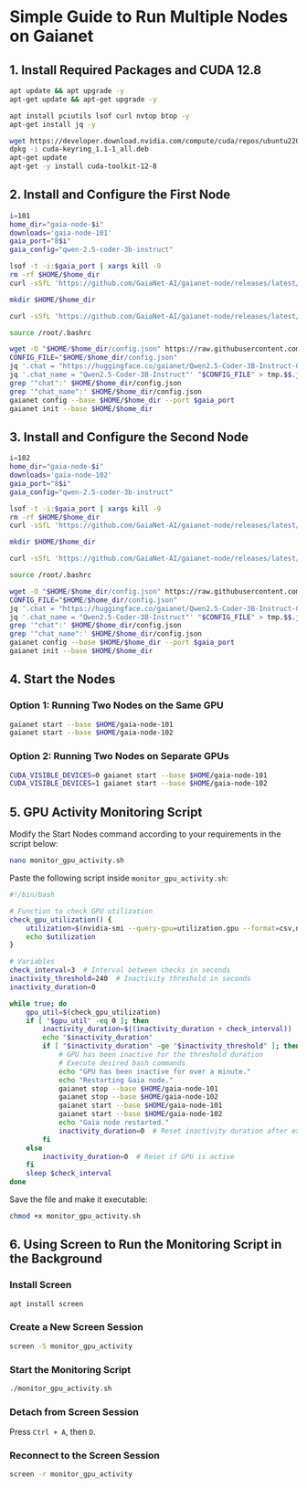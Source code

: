 # **Simple Guide to Run Multiple Nodes on Gaianet**

## **1. Install Required Packages and CUDA 12.8**

```bash
apt update && apt upgrade -y
apt-get update && apt-get upgrade -y

apt install pciutils lsof curl nvtop btop -y
apt-get install jq -y

wget https://developer.download.nvidia.com/compute/cuda/repos/ubuntu2204/x86_64/cuda-keyring_1.1-1_all.deb
dpkg -i cuda-keyring_1.1-1_all.deb
apt-get update
apt-get -y install cuda-toolkit-12-8
```

## **2. Install and Configure the First Node**

```bash
i=101
home_dir="gaia-node-$i"
downloads='gaia-node-101'
gaia_port="8$i"
gaia_config="qwen-2.5-coder-3b-instruct"

lsof -t -i:$gaia_port | xargs kill -9
rm -rf $HOME/$home_dir
curl -sSfL 'https://github.com/GaiaNet-AI/gaianet-node/releases/latest/download/uninstall.sh' | bash

mkdir $HOME/$home_dir

curl -sSfL 'https://github.com/GaiaNet-AI/gaianet-node/releases/latest/download/install.sh' | bash -s -- --ggmlcuda 12 --base $HOME/$home_dir

source /root/.bashrc

wget -O "$HOME/$home_dir/config.json" https://raw.githubusercontent.com/GaiaNet-AI/node-configs/main/qwen-2.5-coder-7b-instruct_rustlang/config.json
CONFIG_FILE="$HOME/$home_dir/config.json"
jq '.chat = "https://huggingface.co/gaianet/Qwen2.5-Coder-3B-Instruct-GGUF/resolve/main/Qwen2.5-Coder-3B-Instruct-Q5_K_M.gguf"' "$CONFIG_FILE" > tmp.$$.json && mv tmp.$$.json "$CONFIG_FILE"
jq '.chat_name = "Qwen2.5-Coder-3B-Instruct"' "$CONFIG_FILE" > tmp.$$.json && mv tmp.$$.json "$CONFIG_FILE"
grep '"chat":' $HOME/$home_dir/config.json
grep '"chat_name":' $HOME/$home_dir/config.json
gaianet config --base $HOME/$home_dir --port $gaia_port
gaianet init --base $HOME/$home_dir
```

## **3. Install and Configure the Second Node**

```bash
i=102
home_dir="gaia-node-$i"
downloads='gaia-node-102'
gaia_port="8$i"
gaia_config="qwen-2.5-coder-3b-instruct"

lsof -t -i:$gaia_port | xargs kill -9
rm -rf $HOME/$home_dir
curl -sSfL 'https://github.com/GaiaNet-AI/gaianet-node/releases/latest/download/uninstall.sh' | bash

mkdir $HOME/$home_dir

curl -sSfL 'https://github.com/GaiaNet-AI/gaianet-node/releases/latest/download/install.sh' | bash -s -- --ggmlcuda 12 --base $HOME/$home_dir

source /root/.bashrc

wget -O "$HOME/$home_dir/config.json" https://raw.githubusercontent.com/GaiaNet-AI/node-configs/main/qwen-2.5-coder-7b-instruct_rustlang/config.json
CONFIG_FILE="$HOME/$home_dir/config.json"
jq '.chat = "https://huggingface.co/gaianet/Qwen2.5-Coder-3B-Instruct-GGUF/resolve/main/Qwen2.5-Coder-3B-Instruct-Q5_K_M.gguf"' "$CONFIG_FILE" > tmp.$$.json && mv tmp.$$.json "$CONFIG_FILE"
jq '.chat_name = "Qwen2.5-Coder-3B-Instruct"' "$CONFIG_FILE" > tmp.$$.json && mv tmp.$$.json "$CONFIG_FILE"
grep '"chat":' $HOME/$home_dir/config.json
grep '"chat_name":' $HOME/$home_dir/config.json
gaianet config --base $HOME/$home_dir --port $gaia_port
gaianet init --base $HOME/$home_dir
```

## **4. Start the Nodes**

### **Option 1: Running Two Nodes on the Same GPU**
```bash
gaianet start --base $HOME/gaia-node-101
gaianet start --base $HOME/gaia-node-102
```

### **Option 2: Running Two Nodes on Separate GPUs**
```bash
CUDA_VISIBLE_DEVICES=0 gaianet start --base $HOME/gaia-node-101
CUDA_VISIBLE_DEVICES=1 gaianet start --base $HOME/gaia-node-102
```

## **5. GPU Activity Monitoring Script**

Modify the Start Nodes command according to your requirements in the script below:

```bash
nano monitor_gpu_activity.sh
```

Paste the following script inside `monitor_gpu_activity.sh`:

```bash
#!/bin/bash

# Function to check GPU utilization
check_gpu_utilization() {
    utilization=$(nvidia-smi --query-gpu=utilization.gpu --format=csv,noheader,nounits)
    echo $utilization
}

# Variables
check_interval=3  # Interval between checks in seconds
inactivity_threshold=240  # Inactivity threshold in seconds
inactivity_duration=0

while true; do
    gpu_util=$(check_gpu_utilization)
    if [ "$gpu_util" -eq 0 ]; then
        inactivity_duration=$((inactivity_duration + check_interval))
        echo "$inactivity_duration"
        if [ "$inactivity_duration" -ge "$inactivity_threshold" ]; then
            # GPU has been inactive for the threshold duration
            # Execute desired bash commands
            echo "GPU has been inactive for over a minute."
            echo "Restarting Gaia node."
            gaianet stop --base $HOME/gaia-node-101
            gaianet stop --base $HOME/gaia-node-102
            gaianet start --base $HOME/gaia-node-101
            gaianet start --base $HOME/gaia-node-102
            echo "Gaia node restarted."
            inactivity_duration=0  # Reset inactivity duration after executing commands
        fi
    else
        inactivity_duration=0  # Reset if GPU is active
    fi
    sleep $check_interval
done
```

Save the file and make it executable:

```bash
chmod +x monitor_gpu_activity.sh
```

## **6. Using Screen to Run the Monitoring Script in the Background**

### **Install Screen**
```bash
apt install screen
```

### **Create a New Screen Session**
```bash
screen -S monitor_gpu_activity
```

### **Start the Monitoring Script**
```bash
./monitor_gpu_activity.sh
```

### **Detach from Screen Session**
Press `Ctrl + A`, then `D`.

### **Reconnect to the Screen Session**
```bash
screen -r monitor_gpu_activity
```
